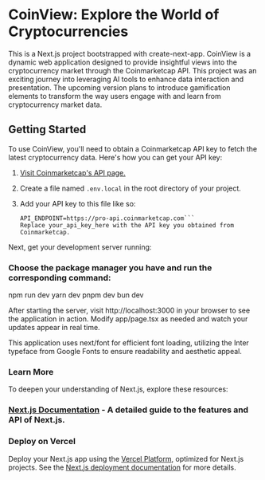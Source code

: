 # CoinView: Explore the World of Cryptocurrencies

This is a Next.js project bootstrapped with create-next-app. CoinView is a dynamic web application designed to provide insightful views into the cryptocurrency market through the Coinmarketcap API. This project was an exciting journey into leveraging AI tools to enhance data interaction and presentation. The upcoming version plans to introduce gamification elements to transform the way users engage with and learn from cryptocurrency market data.

## Getting Started

To use CoinView, you'll need to obtain a Coinmarketcap API key to fetch the latest cryptocurrency data. Here's how you can get your API key:

1. [Visit Coinmarketcap's API page.](https://pro.coinmarketcap.com/)
2. Create a file named `.env.local` in the root directory of your project.
3. Add your API key to this file like so:

   ````CMC_API_KEY=your_api_key_here
   API_ENDPOINT=https://pro-api.coinmarketcap.com```
   Replace your_api_key_here with the API key you obtained from Coinmarketcap.
   ````

Next, get your development server running:

### Choose the package manager you have and run the corresponding command:

npm run dev
yarn dev
pnpm dev
bun dev

After starting the server, visit http://localhost:3000 in your browser to see the application in action. Modify app/page.tsx as needed and watch your updates appear in real time.

This application uses next/font for efficient font loading, utilizing the Inter typeface from Google Fonts to ensure readability and aesthetic appeal.

### Learn More

To deepen your understanding of Next.js, explore these resources:

### [Next.js Documentation](https://nextjs.org/docs) - A detailed guide to the features and API of Next.js.

### Deploy on Vercel

Deploy your Next.js app using the [Vercel Platform](https://vercel.com/new/techture-projects), optimized for Next.js projects. See the [Next.js deployment documentation](https://nextjs.org/docs/pages/building-your-application/deploying) for more details.
